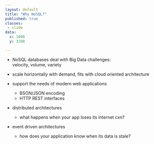 ```yaml
---
layout: default
title: "Why NoSQL?"
published: true
classes:
 - slide
data:
  x: 1000
  y: 3200

---
```

 
* NoSQL databases deal with Big Data challenges:<br />velocity, volume, variety
* scale horizontally with demand, fits with cloud oriented architecture
* support the needs of modern web applications
  * BSON/JSON encoding
  * HTTP REST interfaces
* distributed architectures

  * what happens when your app loses its internet cxn?
* event driven architectures

  * how does your application know when its data is stale?